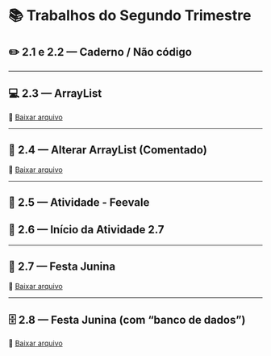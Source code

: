 # 📚 Trabalhos do Segundo Trimestre

## ✏️ 2.1 e 2.2 — Caderno / Não código

---

## 💻 2.3 — ArrayList

📂 [Baixar arquivo](2.3/ArrayList.zip)

---

## 🔄 2.4 — Alterar ArrayList (Comentado)

📂 [Baixar arquivo](2.4/AlterarArrayListComentado.zip)

---

## 🏫 2.5 — Atividade - Feevale

## 🚀 2.6 — Início da Atividade 2.7

---

## 🎉 2.7 — Festa Junina

📂 [Baixar arquivo](2.7/Trabalho%202.7.zip)

---

## 🗄️ 2.8 — Festa Junina (com “banco de dados”)

📂 [Baixar arquivo](2.8/2.8.zip)
